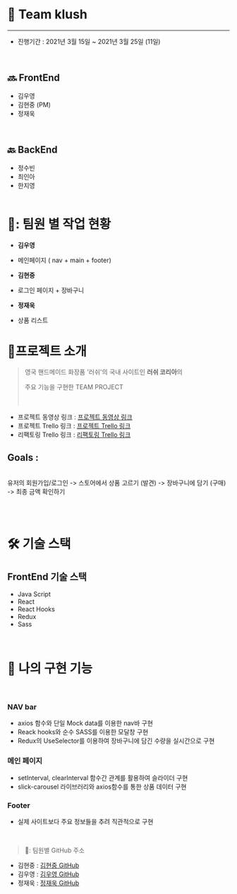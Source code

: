 # 🏡 Team klush

---

- 진행기간 : 2021년 3월 15일 ~ 2021년 3월 25일 (11일)

<br>

## 🔜 FrontEnd

- 김우영
- 김현중 (PM)
- 정재욱

<br>

## 🔙 BackEnd

- 정수빈
- 최인아
- 한지영
  <br>
  <br>

# 🌟: 팀원 별 작업 현황

- **김우영**
- 메인페이지 ( nav + main + footer)

- **김현중**
- 로그인 페이지 + 장바구니

- **정재욱**
- 상품 리스트

# 🌟프로젝트 소개

> 영국 핸드메이드 화장품 '러쉬'의 국내 사이트인 **러쉬 코리아**의 
> 
> 주요 기능을 구현한 TEAM PROJECT <br>  
> <br>
 - 프로젝트 동영상 링크 : [프로젝트 동영상 링크](https://www.youtube.com/watch?v=5bo_7Ud_IBE)
 - 프로젝트 Trello 링크 : [프로젝트 Trello 링크](https://trello.com/b/bNzAH2dM/klush)
 - 리팩토링 Trello 링크 : [리팩토링 Trello 링크](https://trello.com/b/L2vKUOjF/klush-front-refactoring)

## Goals :

<br> 유저의 회원가입/로그인 -> 스토어에서 상품 고르기 (발견) -> 장바구니에 담기 (구매) -> 최종 금액 확인하기

<br>
<br>

# 🛠 기술 스택

## FrontEnd 기술 스택

- Java Script
- React
- React Hooks
- Redux
- Sass

<br>

# 🌈 나의 구현 기능

<br>

### NAV bar

- axios 함수와 단일 Mock data를 이용한 nav바 구현
- Reack hooks와 순수 SASS를 이용한 모달창 구현
- Redux의 UseSelector를 이용하여 장바구니에 담긴 수량을 실시간으로 구현

### 메인 페이지

- setInterval, clearInterval 함수간 관계를 활용하여 슬라이더 구현
- slick-carousel 라이브러리와 axios함수를 통한 상품 데이터 구현

### Footer

- 실제 사이트보다 주요 정보들을 추려 직관적으로 구현 


<br>

> 🌟: 팀원별 GitHub 주소

- 김현중 : [김현중 GitHub](https://github.com/hyjoong)
- 김우영 : [김우영 GitHub](https://github.com/whoyoung90)
- 정재욱 : [정재욱 GitHub](https://github.com/stich9208)
